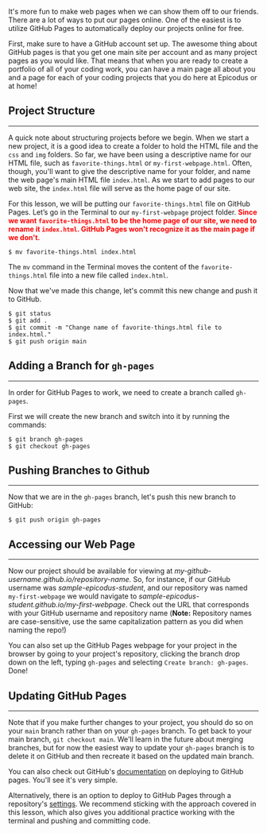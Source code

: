 It's more fun to make web pages when we can show them off to our friends. There are a lot of ways to put our pages online. One of the easiest is to utilize GitHub Pages to automatically deploy our projects online for free.

First, make sure to have a GitHub account set up. The awesome thing about GitHub pages is that you get one main site per account and as many project pages as you would like. That means that when you are ready to create a portfolio of all of your coding work, you can have a main page all about you and a page for each of your coding projects that you do here at Epicodus or at home!

## Project Structure

---

A quick note about structuring projects before we begin. When we start a new project, it is a good idea to create a folder to hold the HTML file and the `css` and `img` folders. So far, we have been using a descriptive name for our HTML file, such as `favorite-things.html` or `my-first-webpage.html`. Often, though, you'll want to give the descriptive name for your folder, and name the web page's main HTML file `index.html`. As we start to add pages to our web site, the `index.html` file will serve as the home page of our site.

For this lesson, we will be putting our `favorite-things.html` file on GitHub Pages. Let’s go in the Terminal to our `my-first-webpage` project folder. <span style="color:red">**Since we want `favorite-things.html` to be the home page of our site, we need to rename it `index.html`. GitHub Pages won't recognize it as the main page if we don't.**</span>

```
$ mv favorite-things.html index.html
```

The `mv` command in the Terminal moves the content of the `favorite-things.html` file into a new file called `index.html`.

Now that we've made this change, let's commit this new change and push it to GitHub.

```
$ git status
$ git add .
$ git commit -m "Change name of favorite-things.html file to index.html."
$ git push origin main
```

## Adding a Branch for `gh-pages`

---

In order for GitHub Pages to work, we need to create a branch called `gh-pages`.

First we will create the new branch and switch into it by running the commands:

```
$ git branch gh-pages
$ git checkout gh-pages
```

## Pushing Branches to Github

---

Now that we are in the `gh-pages` branch, let's push this new branch to GitHub:

```
$ git push origin gh-pages
```

## Accessing our Web Page

---

Now our project should be available for viewing at _my-github-username.github.io/repository-name_. So, for instance, if our GitHub username was _sample-epicodus-student_, and our repository was named `my-first-webpage` we would navigate to _sample-epicodus-student.github.io/my-first-webpage_. Check out the URL that corresponds with your GitHub username and repository name (**Note:** Repository names are case-sensitive, use the same capitalization pattern as you did when naming the repo!)

You can also set up the GitHub Pages webpage for your project in the browser by going to your project's repository, clicking the branch drop down on the left, typing `gh-pages` and selecting `Create branch: gh-pages`. Done!

## Updating GitHub Pages

---

Note that if you make further changes to your project, you should do so on your `main` branch rather than on your `gh-pages` branch. To get back to your main branch, `git checkout main`.  We'll learn in the future about merging branches, but for now the easiest way to update your `gh-pages` branch is to delete it on GitHub and then recreate it based on the updated main branch.

You can also check out GitHub's [documentation](https://pages.github.com/) on deploying to GitHub pages. You'll see it's very simple.

Alternatively, there is an option to deploy to GitHub Pages through a repository's [settings](https://docs.github.com/en/free-pro-team@latest/github/working-with-github-pages/configuring-a-publishing-source-for-your-github-pages-site). We recommend sticking with the approach covered in this lesson, which also gives you additional practice working with the terminal and pushing and committing code.